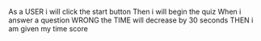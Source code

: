 As a USER i will click the start button
Then i will begin the quiz
When i answer a question WRONG 
the TIME will decrease by 30 seconds
THEN i am given my time score